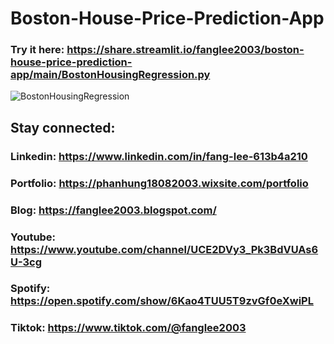 # Boston-House-Price-Prediction-App
### Try it here: https://share.streamlit.io/fanglee2003/boston-house-price-prediction-app/main/BostonHousingRegression.py
![BostonHousingRegression](https://user-images.githubusercontent.com/75077747/156494860-5e39774c-a3f9-49a8-8df4-8635397a5f0a.png)

## Stay connected:

### Linkedin: https://www.linkedin.com/in/fang-lee-613b4a210
### Portfolio: https://phanhung18082003.wixsite.com/portfolio
### Blog: https://fanglee2003.blogspot.com/
### Youtube: https://www.youtube.com/channel/UCE2DVy3_Pk3BdVUAs6U-3cg
### Spotify: https://open.spotify.com/show/6Kao4TUU5T9zvGf0eXwiPL
### Tiktok: https://www.tiktok.com/@fanglee2003
